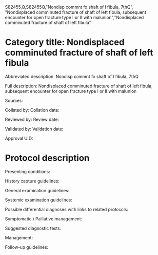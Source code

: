 S82455,Q,S82455Q,"Nondisp commnt fx shaft of l fibula, 7thQ", "Nondisplaced comminuted fracture of shaft of left fibula, subsequent encounter for open fracture type I or II with malunion","Nondisplaced comminuted fracture of shaft of left fibula"
# Category title: Nondisplaced comminuted fracture of shaft of left fibula

Abbreviated description: Nondisp commnt fx shaft of l fibula, 7thQ

Full description: Nondisplaced comminuted fracture of shaft of left fibula, subsequent encounter for open fracture type I or II with malunion

Sources:

Collated by:
Collation date:

Reviewed by:
Review date:

Validated by:
Validation date:

Approval UID:

# Protocol description

Presenting conditions:

History capture guidelines:

General examination guidelines:

Systemic examination guidelines:

Possible differential diagnoses with links to related protocols:

Symptomatic / Palliative management:

Suggested diagnostic tests:

Management:

Follow-up guidelines:
